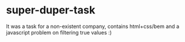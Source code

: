 # super-duper-task
It was a task for a non-existent company, contains html+css/bem and a javascript problem on filtering true values :)
